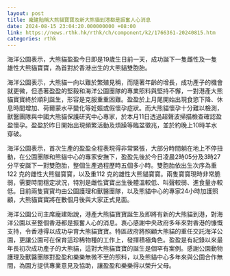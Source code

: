 ```yaml
---
layout: post
title: 龐建貽稱大熊貓寶寶及新大熊貓到港都是振奮人心消息
date: 2024-08-15 23:04:20.000000000 +08:00
link: https://news.rthk.hk/rthk/ch/component/k2/1766361-20240815.htm
categories: rthk
---
```


海洋公園表示，大熊貓盈盈今日即是19歲生日前一天，成功誕下一隻雌性及一隻雄性大熊貓寶寶，為首對於香港出生的大熊貓雙胞胎。

海洋公園表示，大熊貓一向以難於繁殖見稱，而隨著年齡的增長，成功產子的機會就更微，但憑著盈盈的堅毅和海洋公園團隊的專業照料與堅持不懈，一對港產大熊貓寶寶終於順利誕生，形容是克服重重困難。盈盈於上月尾開始出現食慾下降、休息時間增加、荷爾蒙水平變化等妊娠或假懷孕症狀。而大熊貓懷孕十分難以檢測，獸醫團隊與中國大熊貓保護研究中心專家，於本月11日透過超聲波掃描檢查確認盈盈懷孕。盈盈於昨日開始出現頻繁活動及煩躁等臨盆徵兆，並於約晚上10時羊水穿破。

海洋公園表示，首次生產的盈盈全程表現得非常緊張，大部分時間躺在地上不停扭動，在公園團隊和熊貓中心的專家安撫下，盈盈先後於今日凌晨2時05分及3時27分平安誕下一對雙胞胎，整個生產過程歷時五個多小時。雙胞胎依出生次序為重122 克的雌性大熊貓寶寶，以及重112 克的雄性大熊貓寶寶。兩隻寶寶現時非常脆弱，需要時間穩定狀況，特別是雌性寶寶出生後體溫較低、叫聲較弱、進食量亦較低。目前兩隻寶寶均由公園護理和獸醫團隊，以及熊貓中心的專家24小時加護照顧，大熊貓寶寶將在數個月後與大家正式見面。

海洋公園公司主席龐建貽說，港產大熊貓寶寶誕生及即將有新的大熊貓到港，對海洋公園以至整個香港都是振奮人心的消息。衷心感謝中央政府多年來對香港的慷慨支持，令香港得以成功孕育大熊貓寶寶。特區政府將照顧大熊貓的重任交託海洋公園，更讓公園可在保育這珍稀物種的工作上，發揮積極角色。盈盈是有紀錄以來最年長初次成功產子的大熊貓，這對大熊貓寶寶的誕生是個罕有案例。感謝公園動物護理及獸醫團隊對盈盈和樂樂無微不至的照料，以及熊貓中心多年來與公園合作無間，為園方提供專業意見及協助，讓盈盈和樂樂得以榮升父母。
